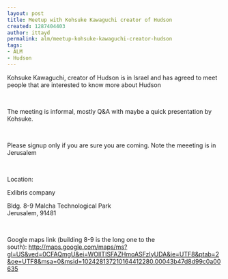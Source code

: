 ```yaml
---
layout: post
title: Meetup with Kohsuke Kawaguchi creator of Hudson
created: 1287404403
author: ittayd
permalink: alm/meetup-kohsuke-kawaguchi-creator-hudson
tags:
- ALM
- Hudson
---
```

<p>Kohsuke Kawaguchi, creator of Hudson is in Israel and has agreed to meet people that are interested to know more about Hudson</p>
<p>&nbsp;</p>
<p>The meeting is informal, mostly Q&amp;A with maybe a quick presentation by Kohsuke.</p>
<p>&nbsp;</p>
<p>Please signup only if you are sure you are coming. Note the meeeting is in Jerusalem</p>
<p>&nbsp;</p>
<p>Location:</p>
<p>Exlibris company</p>
<p>Bldg. 8-9 Malcha Technological Park <br />
Jerusalem, 91481</p>
<p>&nbsp;</p>
<p>Google maps link (building 8-9 is the long one to the south):&nbsp;<a href="http://maps.google.com/maps/ms?gl=US&amp;ved=0CFAQmgU&amp;ei=WOIlTISFAZHmoASFzIyUDA&amp;ie=UTF8&amp;ptab=2&amp;oe=UTF8&amp;msa=0&amp;msid=102428137210164412280.00043b47d8d99c0a00635">http://maps.google.com/maps/ms?gl=US&amp;ved=0CFAQmgU&amp;ei=WOIlTISFAZHmoASFzIyUDA&amp;ie=UTF8&amp;ptab=2&amp;oe=UTF8&amp;msa=0&amp;msid=102428137210164412280.00043b47d8d99c0a00635</a></p>
